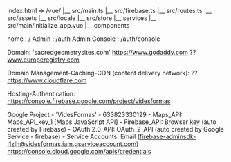 

index.html => /vue/
    |__ src/main.ts
    |__ src/firebase.ts
    |__ src/routes.ts
    |__ src/assets
    |__ src/locale
    |__ src/store
    |__ services
        |__ src/main/initialize_app.vue
            |__ components          

home : /
Admin : /auth
Admin Console : /auth/console


Domain: 'sacredgeometrysites.com' 
https://www.godaddy.com
?? www.europeregistry.com

Domain Management-Caching-CDN (content delivery network):
?? https://www.cloudflare.com

Hosting-Authentication: 
https://console.firebase.google.com/project/videsformas

Google Project - 'VidesFormas' - 633823330129
    - Maps_API: Maps_API_key_1 [Maps JavaScript API]
    - Firebase_API: Browser key (auto created by Firebase)
    - OAuth 2.0_API: OAuth_2_API (auto created by Google Service - firebase)
    - Service Accounts: Email (firebase-adminsdk-l1zlh@videsformas.iam.gserviceaccount.com)
    https://console.cloud.google.com/apis/credentials



